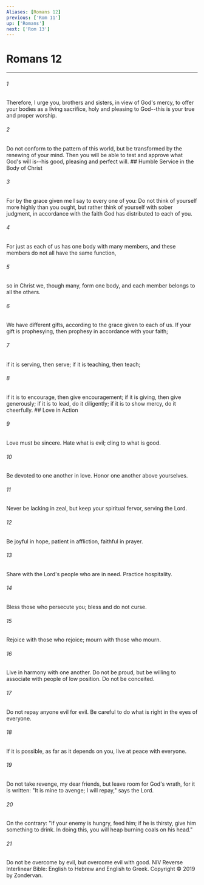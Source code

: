 ```yaml
---
Aliases: [Romans 12]
previous: ['Rom 11']
up: ['Romans']
next: ['Rom 13']
---
```

# Romans 12

***


###### 1 
Therefore, I urge you, brothers and sisters, in view of God's mercy, to offer your bodies as a living sacrifice, holy and pleasing to God--this is your true and proper worship. 

###### 2 
Do not conform to the pattern of this world, but be transformed by the renewing of your mind. Then you will be able to test and approve what God's will is--his good, pleasing and perfect will. ## Humble Service in the Body of Christ 

###### 3 
For by the grace given me I say to every one of you: Do not think of yourself more highly than you ought, but rather think of yourself with sober judgment, in accordance with the faith God has distributed to each of you. 

###### 4 
For just as each of us has one body with many members, and these members do not all have the same function, 

###### 5 
so in Christ we, though many, form one body, and each member belongs to all the others. 

###### 6 
We have different gifts, according to the grace given to each of us. If your gift is prophesying, then prophesy in accordance with your faith; 

###### 7 
if it is serving, then serve; if it is teaching, then teach; 

###### 8 
if it is to encourage, then give encouragement; if it is giving, then give generously; if it is to lead, do it diligently; if it is to show mercy, do it cheerfully. ## Love in Action 

###### 9 
Love must be sincere. Hate what is evil; cling to what is good. 

###### 10 
Be devoted to one another in love. Honor one another above yourselves. 

###### 11 
Never be lacking in zeal, but keep your spiritual fervor, serving the Lord. 

###### 12 
Be joyful in hope, patient in affliction, faithful in prayer. 

###### 13 
Share with the Lord's people who are in need. Practice hospitality. 

###### 14 
Bless those who persecute you; bless and do not curse. 

###### 15 
Rejoice with those who rejoice; mourn with those who mourn. 

###### 16 
Live in harmony with one another. Do not be proud, but be willing to associate with people of low position. Do not be conceited. 

###### 17 
Do not repay anyone evil for evil. Be careful to do what is right in the eyes of everyone. 

###### 18 
If it is possible, as far as it depends on you, live at peace with everyone. 

###### 19 
Do not take revenge, my dear friends, but leave room for God's wrath, for it is written: "It is mine to avenge; I will repay," says the Lord. 

###### 20 
On the contrary: "If your enemy is hungry, feed him; if he is thirsty, give him something to drink. In doing this, you will heap burning coals on his head." 

###### 21 
Do not be overcome by evil, but overcome evil with good. NIV Reverse Interlinear Bible: English to Hebrew and English to Greek. Copyright © 2019 by Zondervan.
